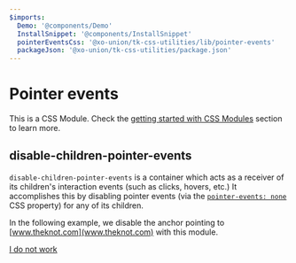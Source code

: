 ```yaml
---
$imports:
  Demo: '@components/Demo'
  InstallSnippet: '@components/InstallSnippet'
  pointerEventsCss: '@xo-union/tk-css-utilities/lib/pointer-events'
  packageJson: '@xo-union/tk-css-utilities/package.json'
---
```

# Pointer events

This is a CSS Module. Check the [getting started with CSS Modules](/pattern-library/getting-started/css-modules) section to learn more.

<InstallSnippet packageJson={packageJson} />

## disable-children-pointer-events


`disable-children-pointer-events` is a container which acts as a receiver of its children's interaction events (such as clicks, hovers, etc.) It accomplishes this by disabling pointer events (via the [`pointer-events: none`](https://developer.mozilla.org/en-US/docs/Web/CSS/pointer-events?v=control) CSS property) for any of its children.

In the following example, we disable the anchor pointing to [www.theknot.com](www.theknot.com) with this module.

<Demo cssDependencies={{pointerEventsCss}}>
  <div className={pointerEventsCss['disable-children-pointer-events']}>
    <a href="http://www.theknot.com">I do not work</a>
  </div>
</Demo>
